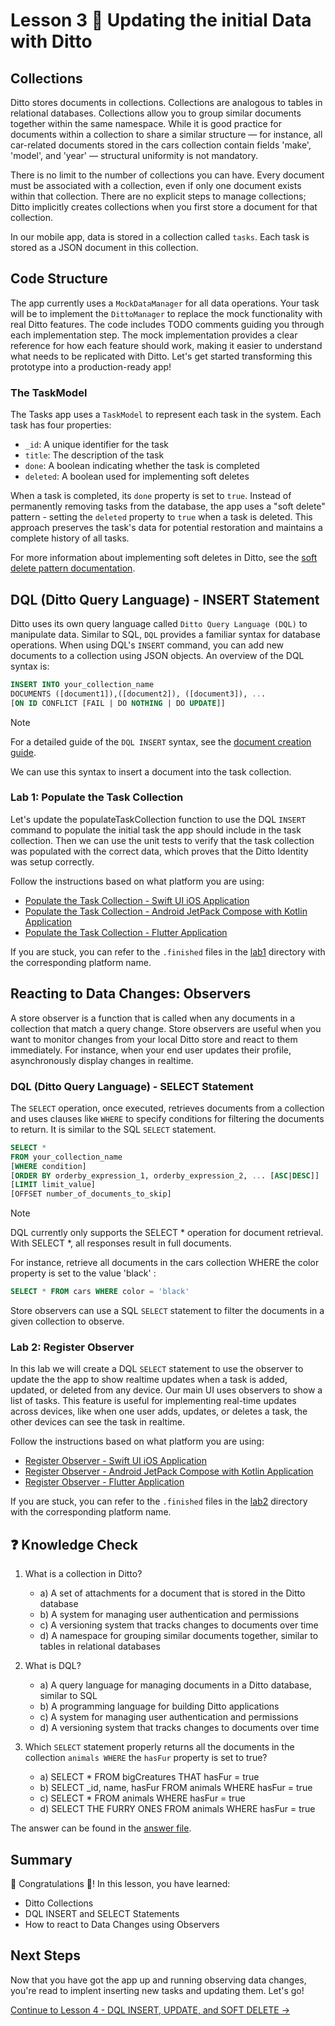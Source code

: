 # Lesson 3 🚀 Updating the initial Data with Ditto

## Collections 

Ditto stores documents in collections. Collections are analogous to tables in relational databases. Collections allow you to group similar documents together within the same namespace.  While it is good practice for documents within a collection to share a similar structure — for instance, all car-related documents stored in the cars collection contain fields 'make', 'model', and 'year' — structural uniformity is not mandatory.

There is no limit to the number of collections you can have.  Every document must be associated with a collection, even if only one document exists within that collection.  There are no explicit steps to manage collections; Ditto implicitly creates collections when you first store a document for that collection.

In our mobile app, data is stored in a collection called `tasks`. Each task is stored as a JSON document in this collection. 

## Code Structure

The app currently uses a `MockDataManager` for all data operations. Your task will be to implement the `DittoManager` to replace the mock functionality with real Ditto features. The code includes TODO comments guiding you through each implementation step.  The mock implementation provides a clear reference for how each feature should work, making it easier to understand what needs to be replicated with Ditto.  Let's get started transforming this prototype into a production-ready app!

### The TaskModel 

The Tasks app uses a `TaskModel` to represent each task in the system. Each task has four properties:

- `_id`: A unique identifier for the task
- `title`: The description of the task
- `done`: A boolean indicating whether the task is completed
- `deleted`: A boolean used for implementing soft deletes

When a task is completed, its `done` property is set to `true`. Instead of permanently removing tasks from the database, the app uses a "soft delete" pattern - setting the `deleted` property to `true` when a task is deleted. This approach preserves the task's data for potential restoration and maintains a complete history of all tasks.

For more information about implementing soft deletes in Ditto, see the [soft delete pattern documentation](https://docs.ditto.live/sdk/latest/crud/delete#soft-delete-pattern).

## DQL (Ditto Query Language) - INSERT Statement

Ditto uses its own query language called `Ditto Query Language (DQL)` to manipulate data. Similar to SQL, `DQL` provides a familiar syntax for database operations. When using DQL's `INSERT` command, you can add new documents to a collection using JSON objects.  An overview of the DQL syntax is:

```sql
INSERT INTO your_collection_name
DOCUMENTS ([document1]),([document2]), ([document3]), ...
[ON ID CONFLICT [FAIL | DO NOTHING | DO UPDATE]]
```

> [!NOTE] 
> For a detailed guide of the `DQL INSERT` syntax, see the [document creation guide](https://docs.ditto.live/sdk/latest/crud/create#creating-documents).
>

We can use this syntax to insert a document into the task collection.  

### Lab 1:  Populate the Task Collection

Let's update the populateTaskCollection function to use the DQL `INSERT` command to populate the initial task the app should include in the task collection.  Then we can use the unit tests to verify that the task collection was populated with the correct data, which proves that the Ditto Identity was setup correctly.

Follow the instructions based on what platform you are using:

- [Populate the Task Collection - Swift UI iOS Application](lab1/swift.md)
- [Populate the Task Collection - Android JetPack Compose with Kotlin Application](lab1/android.md)
- [Populate the Task Collection - Flutter Application](lab1/flutter.md)

If you are stuck, you can refer to the `.finished` files in the [lab1](./lab1) directory with the corresponding platform name. 

## Reacting to Data Changes: Observers 

A store observer is a function that is called when any documents in a collection that match a query change.  Store observers are useful when you want to monitor changes from your local Ditto store and react to them immediately. For instance, when your end user updates their profile, asynchronously display changes in realtime.  

### DQL (Ditto Query Language) - SELECT Statement

The `SELECT` operation, once executed, retrieves documents from a collection and uses clauses like `WHERE` to specify conditions for filtering the documents to return.  It is similar to the SQL `SELECT` statement.  

```sql
SELECT *
FROM your_collection_name
[WHERE condition]
[ORDER BY orderby_expression_1, orderby_expression_2, ... [ASC|DESC]]
[LIMIT limit_value]
[OFFSET number_of_documents_to_skip]
```

> [!NOTE] 
> DQL currently only supports the SELECT * operation for document retrieval. With SELECT *, all responses result in full documents.
>

For instance, retrieve all documents in the cars collection WHERE the color property is set to the value 'black' :

```sql
SELECT * FROM cars WHERE color = 'black'
```

Store observers can use a SQL `SELECT` statement to filter the documents in a given collection to observe. 

### Lab 2:  Register Observer

In this lab we will create a DQL `SELECT` statement to use the observer to update the the app to show realtime updates when a task is added, updated, or deleted from any device.  Our main UI uses observers to show a list of tasks.  This feature is useful for implementing real-time updates across devices, like when one user adds, updates, or deletes a task, the other devices can see the task in realtime.      

Follow the instructions based on what platform you are using:

- [Register Observer - Swift UI iOS Application](lab2/swift.md)
- [Register Observer - Android JetPack Compose with Kotlin Application](lab2/android.md)
- [Register Observer - Flutter Application](lab2/flutter.md)

If you are stuck, you can refer to the `.finished` files in the [lab2](./lab2) directory with the corresponding platform name. 

## ❓ Knowledge Check 

1. What is a collection in Ditto?
   - a) A set of attachments for a document that is stored in the Ditto database 
   - b) A system for managing user authentication and permissions
   - c) A versioning system that tracks changes to documents over time
   - d) A namespace for grouping similar documents together, similar to tables in relational databases

2. What is DQL? 
   - a) A query language for managing documents in a Ditto database, similar to SQL
   - b) A programming language for building Ditto applications
   - c) A system for managing user authentication and permissions
   - d) A versioning system that tracks changes to documents over time

3. Which `SELECT` statement properly returns all the documents in the collection `animals WHERE` the `hasFur` property is set to true? 
   - a) SELECT * FROM bigCreatures THAT hasFur = true 
   - b) SELECT _id, name, hasFur FROM animals WHERE hasFur = true
   - c) SELECT * FROM animals WHERE hasFur = true
   - d) SELECT THE FURRY ONES FROM animals WHERE hasFur = true

The answer can be found in the [answer file](.answer).

## Summary

🎉 Congratulations 🙌! In this lesson, you have learned:
- Ditto Collections
- DQL INSERT and SELECT Statements
- How to react to Data Changes using Observers

## Next Steps

Now that you have got the app up and running observing data changes, you're read to implent inserting new tasks and updating them.  Let's go!

[Continue to Lesson 4 - DQL INSERT, UPDATE, and SOFT DELETE →](../lesson_4/README.md)

